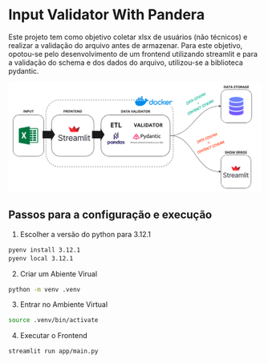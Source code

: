 # Input Validator With Pandera
Este projeto tem como objetivo coletar xlsx de usuários (não técnicos) e realizar a validação do arquivo antes de armazenar. Para este objetivo, opotou-se pelo desenvolvimento de um frontend utilizando streamlit e para a validação do schema e dos dados do arquivo, utilizou-se a biblioteca pydantic. 

![Data Quality Flow](images/InputValidator.png)

## Passos para a configuração e execução
1. Escolher a versão do python para 3.12.1
```bash
pyenv install 3.12.1
pyenv local 3.12.1
```

2. Criar um Abiente Virual
```bash
python -m venv .venv
```

3. Entrar no Ambiente Virtual
```bash
source .venv/bin/activate
```

4. Executar o Frontend
```bash
streamlit run app/main.py
```
